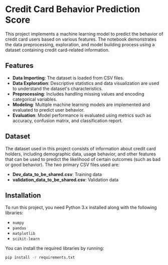 # Credit Card Behavior Prediction Score

This project implements a machine learning model to predict the behavior of credit card users based on various features. The notebook demonstrates the data preprocessing, exploration, and model building process using a dataset containing credit card-related information.

## Features

- **Data Importing**: The dataset is loaded from CSV files.
- **Data Exploration**: Descriptive statistics and data visualization are used to understand the dataset's characteristics.
- **Preprocessing**: Includes handling missing values and encoding categorical variables.
- **Modeling**: Multiple machine learning models are implemented and evaluated to predict user behavior.
- **Evaluation**: Model performance is evaluated using metrics such as accuracy, confusion matrix, and classification report.

## Dataset

The dataset used in this project consists of information about credit card holders, including demographic data, usage behavior, and other features that can be used to predict the likelihood of certain outcomes (such as bad or good behavior). The two primary CSV files used are:

- **Dev_data_to_be_shared.csv**: Training data
- **validation_data_to_be_shared.csv**: Validation data

## Installation

To run this project, you need Python 3.x installed along with the following libraries:

- `numpy`
- `pandas`
- `matplotlib`
- `scikit-learn`

You can install the required libraries by running:

```bash
pip install -r requirements.txt
